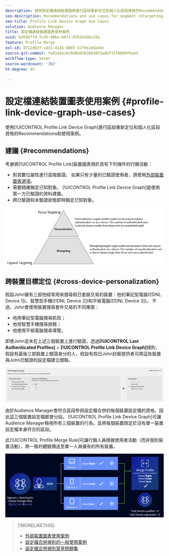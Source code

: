 ```yaml
---
description: 使用設定檔連結裝置圖表進行區段重新定位和個人化區段資格的Recommendations和使用案例。
seo-description: Recommendations and use cases for segment retargeting and personalized segment qualification with the Profile Link device graph.
seo-title: Profile Link Device Graph Use Cases
solution: Audience Manager
title: 設定檔連結裝置圖表使用案例
uuid: bd5567fd-fcd5-40ba-b6f1-035d2ddbcd3a
feature: Profile Merge
exl-id: 8712d02f-c431-4116-8807-41f9e2dda44c
source-git-commit: fe01ebac8c0d0ad3630d3853e0bf32f0b00f6a44
workflow-type: tm+mt
source-wordcount: '302'
ht-degree: 4%

---
```


# 設定檔連結裝置圖表使用案例 {#profile-link-device-graph-use-cases}

使用[!UICONTROL Profile Link Device Graph]進行區段重新定位和個人化區段資格的Recommendations和使用案例。

## 建議 {#recommendations}

考慮將[!UICONTROL Profile Link]裝置圖表用於具有下列條件的行銷活動：

* 對其數位屬性進行高階驗證。 如果只有少量的已驗證使用者，請使用[外部裝置圖表選項](merge-rule-definitions.md#device-options)。
* 需要精確鎖定已知對象。 [!UICONTROL Profile Link Device Graph]是使用第一方已驗證的資料建置。
* 跨已驗證和未驗證狀態即時鎖定已知對象。

![](assets/merge-rule-triangle2.png)

## 跨裝置目標定位 {#cross-device-personalization}

假設John擁有三部他經常用來搜尋假日套裝交易的裝置：他的筆記型電腦([!DNL Device 1])、智慧型手機([!DNL Device 2])和平板電腦([!DNL Device 3])。 不過，John會使用裝置搜尋套件交易的不同專案：

* 他用筆記型電腦搜尋航班；
* 他用智慧手機搜尋旅館；
* 他使用平板電腦搜尋導覽。

即使John並未在上述三個裝置上進行驗證，透過&#x200B;**[!UICONTROL Last Authenticated Profiles]** + **[!UICONTROL Profile Link Device Graph]**&#x200B;規則，假設有最後三部裝置上驗證身分的人，假設有假日John封裝提供者可將這些裝置與John已驗證的設定檔建立關聯。

![上次裝置圖表](assets/last-device-graph.png)

由於Audience Manager會符合區段參與設定檔合併的每個裝置設定檔的資格，因此這三個裝置設定檔都會分段。 [!UICONTROL Profile Link Device Graph]可讓Audience Manager檢視所有三個裝置的行為，並將每個裝置限定於沒有單一裝置設定檔本身符合的區段。

此[!UICONTROL Profile Merge Rule]可讓行銷人員根據使用者活動（而非個別裝置活動），將一致的體驗傳送至單一人員擁有的所有裝置。

![跨裝置個人化](assets/cross-device-personalization.png)

>[!MORELIKETHIS]
>
>* [外部裝置圖表使用案例](external-graph-use-cases.md)
>* [設定檔合併規則的一般使用案例](merge-rule-targeting-options.md)
>* [設定檔合併規則常見問題集](../../faq/faq-profile-merge.md)
